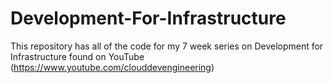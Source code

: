# Development-For-Infrastructure
This repository has all of the code for my 7 week series on Development for Infrastructure found on YouTube (https://www.youtube.com/clouddevengineering)
